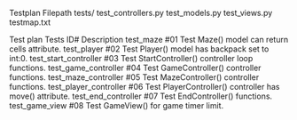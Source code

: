 Testplan
Filepath
tests/
test_controllers.py
test_models.py
test_views.py
testmap.txt

Test plan
Tests	ID#	Description
test_maze	#01	Test Maze() model can return cells attribute.
test_player	#02	Test Player() model has backpack set to int:0.
test_start_controller	#03	Test StartController() controller loop functions.
test_game_controller	#04	Test GameController() controller functions.
test_maze_controller	#05	Test MazeController() controller functions.
test_player_controller	#06	Test PlayerController() controller has move() attribute.
test_end_controller	#07	Test EndController() functions.
test_game_view	#08	Test GameView() for game timer limit.

